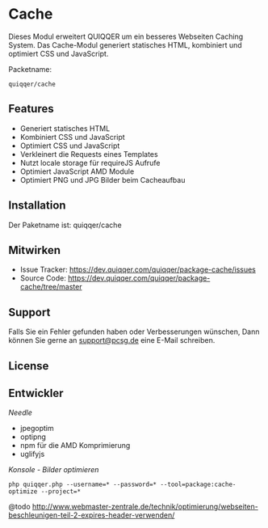 
Cache
========

Dieses Modul erweitert QUIQQER um ein besseres Webseiten Caching System. 
Das Cache-Modul generiert statisches HTML, kombiniert und optimiert CSS und JavaScript.

Packetname:

    quiqqer/cache


Features
--------

- Generiert statisches HTML
- Kombiniert CSS und JavaScript
- Optimiert CSS und JavaScript
- Verkleinert die Requests eines Templates
- Nutzt locale storage für requireJS Aufrufe
- Optimiert JavaScript AMD Module
- Optimiert PNG und JPG Bilder beim Cacheaufbau

Installation
------------

Der Paketname ist: quiqqer/cache


Mitwirken
----------

- Issue Tracker: https://dev.quiqqer.com/quiqqer/package-cache/issues
- Source Code: https://dev.quiqqer.com/quiqqer/package-cache/tree/master


Support
-------

Falls Sie ein Fehler gefunden haben oder Verbesserungen wünschen,
Dann können Sie gerne an support@pcsg.de eine E-Mail schreiben.


License
-------


Entwickler
--------

*Needle*
- jpegoptim
- optipng
- npm für die AMD Komprimierung
- uglifyjs

*Konsole - Bilder optimieren*

```
php quiqqer.php --username=* --password=* --tool=package:cache-optimize --project=*
```


@todo
http://www.webmaster-zentrale.de/technik/optimierung/webseiten-beschleunigen-teil-2-expires-header-verwenden/
